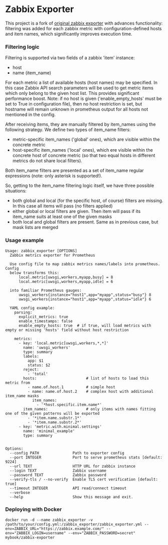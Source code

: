 # Zabbix Exporter

This project is a fork of [original zabbix exporter](https://github.com/MyBook/zabbix-exporter) 
with advances functionality: 
filtering was added for each zabbix metric with configuration-defined hosts and item names, which significantly 
improves execution time.

### Filtering logic
Filtering is supported via two fields of a zabbix 'item' instance:
- host
- name (item_name)

For each metric a list of available hosts (host names) may be specified. In this case Zabbix API search
parameters will be used to get metric items which only belong to the given host list. This
provides significant performance boost. Note: if no host is given ('enable_empty_hosts' must be set to True in configuration file),
then no host restriction is set, but hostname will remain unknown in prometheus output for all hosts not mentioned in the config.

After receiving items, they are manually filtered by item_names using the following strategy.
We define two types of item_name filters:
- metric-specific item_names ('global' ones), which are visible within the concrete metric
- host-specific item_names ('local' ones), which ere visible within the concrete host of concrete metric 
(so that two equal hosts in different metrics do not share local filters).

Both item_name filters are presented as a set of item_name regular expressions (note: only asterisk is supported!).

So, getting to the item_name filtering logic itself, we have three possible situations:
- both global and local (for the specific host, of course) filters are missing. In this case all items will pass (no filters applied)
- either global or local filters are given. Then item will pass if its item_name suits at least one of the given masks
- both local and global filters are present. Same as in previous case, but mask lists are merged

### Usage example
```shell
Usage: zabbix_exporter [OPTIONS]
  Zabbix metrics exporter for Prometheus

  Use config file to map zabbix metrics names/labels into prometheus. Config
  below transforms this:
      local.metric[uwsgi,workers,myapp,busy] = 8
      local.metric[uwsgi,workers,myapp,idle] = 6

  into familiar Prometheus gauges:
      uwsgi_workers{instance="host1",app="myapp",status="busy"} 8
      uwsgi_workers{instance="host1",app="myapp",status="idle"} 6

  YAML config example:
    parsing:
      explicit_metrics: true
      enable_timestamps: false
      enable_empty_hosts: true  # if true, will load metrics with empty or missing 'hosts' field without host restriction
    
    metrics:
      - key: 'local.metric[uwsgi,workers,*,*]'
        name: 'uwsgi_workers'
        type: summary
        labels:
          app: $1
          status: $2
        reject:
          - 'total'
        hosts:                      # list of hosts to load this metric from
          - name.of.host.1          # simple host
          - name: name.of.host.2    # complex host with additional item_name masks
            item_names: 
              - '*host.specific.item.name*'
        item_names:                 # only items with names fitting one of the given patterns will be exported
          - '*item.name.substr.1*'
          - '*item.name.substr.2*'
      - key: 'metric.with.minimal.settings'
        name: 'minimal_example'
        type: summary


Options:
  --config PATH               Path to exporter config
  --port INTEGER              Port to serve prometheus stats [default: 9224]
  --url TEXT                  HTTP URL for zabbix instance
  --login TEXT                Zabbix username
  --password TEXT             Zabbix password
  --verify-tls / --no-verify  Enable TLS cert verification [default: true]
  --timeout INTEGER           API read/connect timeout
  --verbose
  --help                      Show this message and exit.

```    

### Deploying with Docker
```shell
docker run -d --name zabbix_exporter -v /path/to/your/config.yml:/zabbix_exporter/zabbix_exporter.yml --env=ZABBIX_URL="https://zabbix.example.com/" --env="ZABBIX_LOGIN=username" --env="ZABBIX_PASSWORD=secret" mybook/zabbix-exporter
```